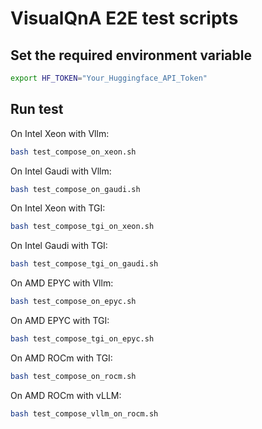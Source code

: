 # VisualQnA E2E test scripts

## Set the required environment variable

```bash
export HF_TOKEN="Your_Huggingface_API_Token"
```

## Run test

On Intel Xeon with Vllm:

```bash
bash test_compose_on_xeon.sh
```

On Intel Gaudi with Vllm:

```bash
bash test_compose_on_gaudi.sh
```

On Intel Xeon with TGI:

```bash
bash test_compose_tgi_on_xeon.sh
```

On Intel Gaudi with TGI:

```bash
bash test_compose_tgi_on_gaudi.sh
```

On AMD EPYC with Vllm:

```bash
bash test_compose_on_epyc.sh
```

On AMD EPYC with TGI:

```bash
bash test_compose_tgi_on_epyc.sh
```

On AMD ROCm with TGI:

```bash
bash test_compose_on_rocm.sh
```

On AMD ROCm with vLLM:

```bash
bash test_compose_vllm_on_rocm.sh
```
